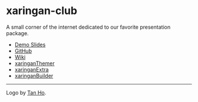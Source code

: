 
<!-- README.md is generated from README.Rmd. Please edit that file -->

# xaringan-club

<!-- badges: start -->
<!-- badges: end -->

A small corner of the internet dedicated to our favorite presentation
package.

-   [Demo Slides](https://slides.yihui.org/xaringan)
-   [GitHub](https://github.com/yihui/xaringan)
-   [Wiki](https://github.com/yihui/xaringan/wiki)
-   [xaringanThemer](https://pkg.garrickadenbuie.com/xaringanthemer)
-   [xaringanExtra](https://pkg.garrickadenbuie.com/xaringanExtra)
-   [xaringanBuilder](https://jhelvy.github.io/xaringanBuilder/)

------------------------------------------------------------------------

Logo by [Tan
Ho](https://github.com/dynastyprocess/graphics/tree/main/xaringanclub).
